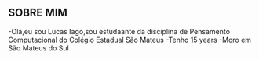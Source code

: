## SOBRE MIM ##

-Olá,eu sou Lucas Iago,sou estudaante da disciplina de Pensamento Computacional do Colégio Estadual São Mateus
-Tenho 15 years
-Moro em São Mateus do Sul
